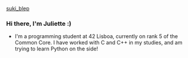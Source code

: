 [suki_blep](https://github.com/user-attachments/assets/e954d16e-9baa-49a7-8786-a5868f64da34)
### Hi there, I'm Juliette :)

- I'm a programming student at 42 Lisboa, currently on rank 5 of the Common Core. I have worked with C and C++ in my studies, and am trying to learn Python on the side!
<!--
**J-LG30/J-LG30** is a ✨ _special_ ✨ repository because its `README.md` (this file) appears on your GitHub profile.

Here are some ideas to get you started:

- 🔭 I’m currently working on ...
- 🌱 I’m currently learning ...
- 👯 I’m looking to collaborate on ...
- 🤔 I’m looking for help with ...
- 💬 Ask me about ...
- 📫 How to reach me: ...
- 😄 Pronouns: ...
- ⚡ Fun fact: ...
-->
